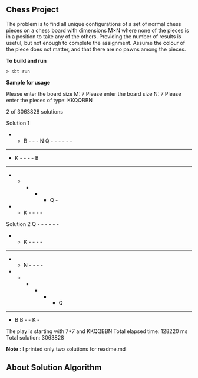 ## Chess Project

The problem is to find all unique configurations of a set of normal chess pieces on a chess board with dimensions M×N
where none of the pieces is in a position to take any of the others. Providing the number of results is useful,
but not enough to complete the assignment. Assume the colour of the piece does not matter, and that there are no pawns
among the pieces.

**To build and run**

```
> sbt run
```

**Sample for usage**

Please enter the board size M:
7
Please enter the board size N:
7
Please enter the pieces of type:
KKQQBBN

2 of 3063828 solutions

Solution 1
 - - B - - - N
 Q - - - - - -
 - - - - - - -
 - K - - - - B
 - - - - - - -
 - - - - - Q -
 - - K - - - -

 Solution 2
  Q - - - - - -
  - - K - - - -
  - - - - - - -
  - - N - - - -
  - - - - - - Q
  - - - - - - -
  - B B - - K -

The play is starting with 7*7 and KKQQBBN
Total elapsed time: 128220 ms
Total solution: 3063828

**Note** : I printed only two solutions for readme.md

## About Solution Algorithm



